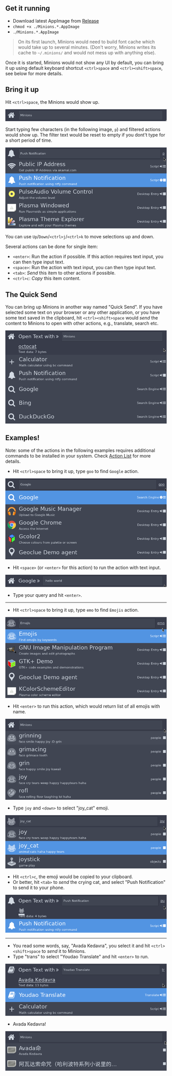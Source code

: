 
## Get it running

- Download latest AppImage from [Release](https://github.com/blahgeek/Minions/releases)
- `chmod +x ./Minions.*.AppImage`
- `./Minions.*.AppImage`

> On its first launch, Minions would need to build font cache which would take up to several minutes. (Don't worry, Minions writes its cache to `~/.minions/` and would not mess up with anything else).

Once it is started, Minions would not show any UI by default, you can bring it up using default keyboard shortcut `<ctrl>space` and `<ctrl><shift>space`, see below for more details.

## Bring it up

Hit `<ctrl>space`, the Minions would show up.

![](../images/ui-start.png)

Start typing few characters (in the following image, `p`) and filtered actions would show up. The filter text would be reset to empty if you dont't type for a short period of time.

![](../images/ui-filtering.png)

You can use `Up`/`Down`/`<ctrl>j`/`<ctrl>k` to move selections up and down.

Several actions can be done for single item:

- `<enter>`: Run the action if possible. If this action requires text input, you can then type input text.
- `<space>`: Run the action with text input, you can then type input text.
- `<tab>`: *Send* this item to other actions if possible.
- `<ctrl>c`: *Copy* this item content.

## The Quick Send

You can bring up Minions in another way named "Quick Send". If you have selected some text on your browser or any other application, or you have some text saved in the clipboard, hit `<ctrl><shift>space` would *send* the content to Minions to open with other actions, e.g., translate, search etc.

![](../images/ui-send.png)

## Examples!

Note: some of the actions in the following examples requires additional commands to be installed in your system. Check [Action List](./actions.md) for more details.

- Hit `<ctrl>space` to bring it up, type `goo` to find `Google` action.

![](../images/example-0-0.png)

- Hit `<space>` (or `<enter>` for this action) to run the action with text input.

![](../images/example-0-1.png)

- Type your query and hit `<enter>`.

---

- Hit `<ctrl>space` to bring it up, type `emo` to find `Emojis` action.

![](../images/example-1-0.png)

- Hit `<enter>` to run this action, which would return list of all emojis with name.

![](../images/example-1-1.png)

- Type `joy` and `<down>` to select "joy_cat" emoji.

![](../images/example-1-2.png)

- Hit `<ctrl>c`, the emoji would be copied to your clipboard.
- Or better, hit `<tab>` to *send* the crying cat, and select "Push Notification" to send it to your phone.

![](../images/example-1-3.png)

---

- You read some words, say, "Avada Kedavra", you select it and hit `<ctrl><shift>space` to *send* it to Minions.
- Type "trans" to select "Youdao Translate" and hit `<enter>` to run.

![](../images/example-2-0.png)

- Avada Kedavra!

![](../images/example-2-1.png)
